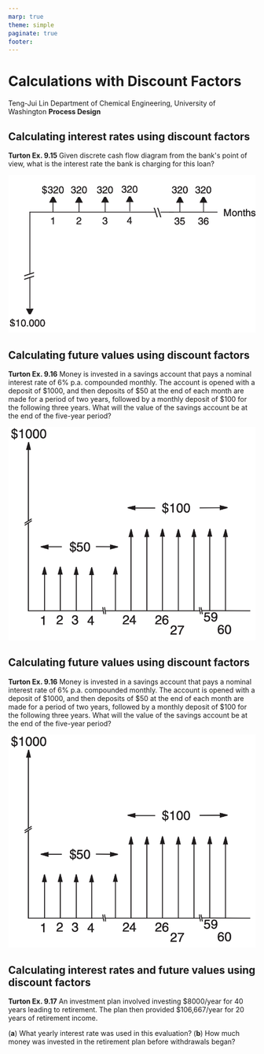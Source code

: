 ```yaml
---
marp: true
theme: simple
paginate: true
footer:
---
```

<!-- Marp for VS Code v1.5.2 -->

<!-- headingDivider: 2 -->
<!-- _class: cover -->
# Calculations with Discount Factors

Teng-Jui Lin
Department of Chemical Engineering, University of Washington
**Process Design**

## Calculating interest rates using discount factors

**Turton Ex. 9.15** Given discrete cash flow diagram from the bank's point of view, what is the interest rate the bank is charging for this loan?

![height:300px](ex-9-15-cash-flow-diagram.png)

## Calculating future values using discount factors

**Turton Ex. 9.16** Money is invested in a savings account that pays a nominal interest rate of 6% p.a. compounded monthly. The account is opened with a deposit of $1000, and then deposits of $50 at the end of each month are made for a period of two years, followed by a monthly deposit of $100 for the following three years. What will the value of the savings account be at the end of the five-year period?

![height:300px](ex-9-16-cash-flow-diagram.png)

## Calculating future values using discount factors

**Turton Ex. 9.16** Money is invested in a savings account that pays a nominal interest rate of 6% p.a. compounded monthly. The account is opened with a deposit of $1000, and then deposits of $50 at the end of each month are made for a period of two years, followed by a monthly deposit of $100 for the following three years. What will the value of the savings account be at the end of the five-year period?

![height:300px](ex-9-16-cash-flow-diagram.png)

## Calculating interest rates and future values using discount factors

**Turton Ex. 9.17** An investment plan involved investing $8000/year for 40 years leading to retirement. The plan then provided $106,667/year for 20 years of retirement income.

(**a**) What yearly interest rate was used in this evaluation?
(**b**) How much money was invested in the retirement plan before withdrawals began?
